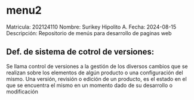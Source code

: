 # menu2
Matricula: 	202124110
Nombre:	 	Surikey Hipolito A.
Fecha: 		2024-08-15
Descripción:	Repositorio de menús para desarrollo de paginas web


## Def. de sistema de cotrol de versiones:
Se llama control de versiones a la gestión de los diversos cambios que se realizan sobre los elementos de algún producto o una configuración del mismo. Una versión, revisión o edición de un producto, es el estado en el que se encuentra el mismo en un momento dado de su desarrollo o modificación